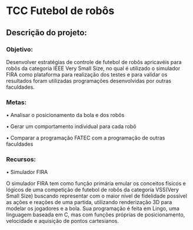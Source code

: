 # TCC Futebol de robôs

## Descrição do projeto: 
### Objetivo: 
Desenvolver estratégias de controle de futebol de robôs apricavéis para robôs da categoria IEEE Very Small Size, no qual é utilizado o simulador FIRA como plataforma para realização dos testes e para validar os resultados foram utilizadas programações desenvolvidas por outras faculdades.

### Metas:

• Analisar o posicionamento da bola e dos robôs

• Gerar um comportamento individual para cada robô

• Comparar a programação FATEC com a programação de outras faculdades

### Recursos:

• Simulador FIRA


O simulador FIRA tem como função primária emular os conceitos físicos e lógicos de uma competição de futebol de robôs da categoria VSS(Very Small Size) buscando representar com o maior nível de fidelidade possível as ações e reações de uma partida, utilizando renderização 3D para modelar os jogadores e a bola. Sua programação é feita em Lingo, uma linguagem baseada em C, mas com funções próprias de posicionamento, velocidade e aquisição de pontos cartesianos. 
